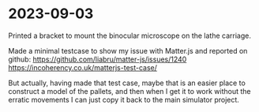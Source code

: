 # 2023-09-03

Printed a bracket to mount the binocular microscope on the lathe carriage.

Made a minimal testcase to show my issue with Matter.js and reported on github: https://github.com/liabru/matter-js/issues/1240 https://incoherency.co.uk/matterjs-test-case/

But actually, having made that test case, maybe that is an easier place to construct a model of the pallets, and then
when I get it to work without the erratic movements I can just copy it back to the main simulator project.
